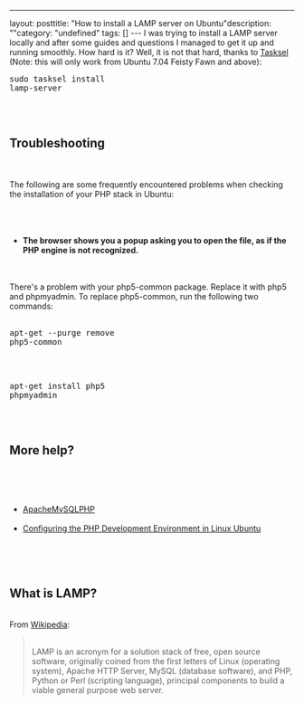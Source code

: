 --- 
layout: posttitle: "How to install a LAMP server on Ubuntu"description: ""category: "undefined" tags: [] --- I was trying to install a LAMP server locally and after some guides and questions I managed to get it up and running smoothly. How hard is it? Well, it is not that hard, thanks to <a href="https://help.ubuntu.com/community/Tasksel">Tasksel</a> (Note: this will only work from Ubuntu 7.04 Feisty Fawn and above):<br/><pre class="brush: bash">sudo tasksel install lamp-server</pre><br/><br/><h2>Troubleshooting</h2><br/><br/>The following are some frequently encountered problems when checking the installation of your PHP stack in Ubuntu:<br/><br /><br/><ul><br/><li><strong>The browser shows you a popup asking you to open the file, as if the PHP engine is not recognized.</strong></li><br/></ul><br/> There's a problem with your php5-common package. Replace it with php5 and phpmyadmin. To replace php5-common, run the following two commands:<br/><br/><pre class="brush: bash">apt-get --purge remove php5-common</pre><br/><br/><pre class="brush: bash">apt-get install php5 phpmyadmin</pre><br/><br/><h2>More help?</h2><br/><br/><ul><br/><li><a href="https://help.ubuntu.com/community/ApacheMySQLPHP#After%20installing%20PHP">ApacheMySQLPHP</a></li><br/><li><a href="http://netbeans.org/kb/docs/php/configure-php-environment-ubuntu.html#lamp">Configuring the PHP Development Environment in Linux Ubuntu</a></li><br/></ul><br/><br/><h2>What is LAMP?</h2><br/>From <a href="http://en.wikipedia.org/wiki/LAMP_%28software_bundle%29">Wikipedia</a>:<br/><blockquote><br/>LAMP is an acronym for a solution stack of free, open source software, originally coined from the first letters of Linux (operating system), Apache HTTP Server, MySQL (database software), and PHP, Python or Perl (scripting language), principal components to build a viable general purpose web server.<br/></blockquote><br/><br/>